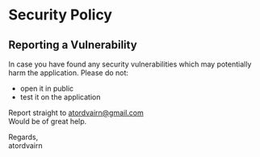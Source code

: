 # Security Policy

## Reporting a Vulnerability

In case you have found any security vulnerabilities which may potentially harm the application.
Please do not:

- open it in public
- test it on the application

Report straight to [atordvairn@gmail.com](mailto:atordvairn@gmail.com)<br>
Would be of great help.

Regards,<br>
atordvairn
